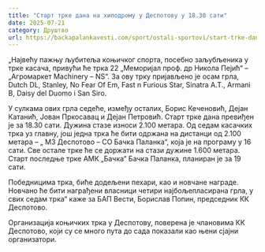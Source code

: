 ```yaml
---
title: "Старт трке дана на хиподрому у Деспотову у 18.30 сати"
date: 2025-07-21
category: Друштво
url: https://backapalankavesti.com/sport/ostali-sportovi/start-trke-dana-na-hipodromu-u-despotovu-u-18-30-sati/
---
```


„Највећу пажњу љубитеља коњичког спорта, посебно заљубљеника у трке касача, привући ће трка 22 „Меморијал проф. др Никола Пејић“ – „Агромаркет Machinery – NS“. За ову трку пријављено је осам грла, Dutch DL, Stanley, No Fear Of Em, Fast n Furious Star, Sinatra A.T., Armani B, Daisy del Duomo i San Siro.

У сулкама ових грла седеће, између осталих, Борис Кеченовић, Дејан Катанић, Јован Пркосавац и Дејан Петровић. Старт трке дана превиђен је за 18.30 сати. Дужина стазе износи 2.100 метара. Од седам касачких трка уз главну, још једна трка ће бити одржана на дистанци од 2.100 метара – „ МЗ Деспотово – СО Бачка Паланка“, која је на програму у 16 сати. Све остале трке ће се доржати на стази дужине 1.600 метара. Старт последње трке АМК „Бачка“ Бачка Паланка, планиран је за 19 сати.

Победницима трка, биће додељени пехари, као и новчане награде. Новчано ће бити награђени власници четири најбољепласирана грла, у свих седам трка“ каже за БАП Вести, Борислав Попин, председник КК Деспотово.

Организација коњичких трка у Деспотову, поверена је члановима КК Деспотово, који су се много пута до сада показали као њени сјајни организатори.
